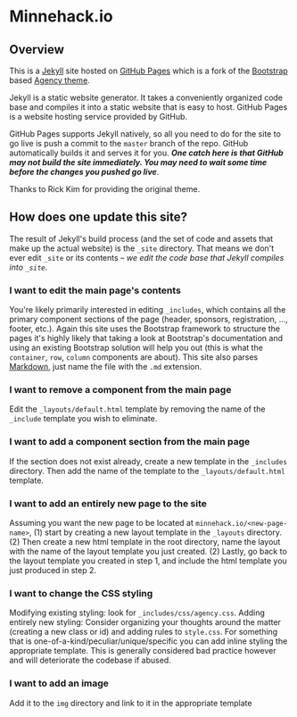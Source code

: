 # Minnehack.io

## Overview

This is a [Jekyll](https://jekyllrb.com/) site hosted on [GitHub Pages](https://pages.github.com/) which is a fork of the [Bootstrap](http://getbootstrap.com/) based [Agency theme](https://github.com/y7kim/agency-jekyll-theme).

Jekyll is a static website generator. It takes a conveniently organized code base and compiles it into a static website that is easy to host. GitHub Pages is a website hosting service provided by GitHub.  

GitHub Pages supports Jekyll natively, so all you need to do for the site to go live is push a commit to the `master` branch of the repo.  GitHub automatically builds it and serves it for you.  ***One catch here is that GitHub may not build the site immediately.  You may need to wait some time before the changes you pushed go live***.

Thanks to Rick Kim for providing the original theme.

## How does one update this site?

The result of Jekyll's build process (and the set of code and assets that make up the actual website) is the `_site` directory.  That means we don't ever edit `_site` or its contents – *we edit the code base that Jekyll compiles into `_site`*.

### I want to edit the main page's contents
You're likely primarily interested in editing `_includes`, which contains all the primary component sections of the page (header, sponsors, registration, ..., footer, etc.).  Again this site uses the Bootstrap framework to structure the pages it's highly likely that taking  a look at Bootstrap's documentation and using an existing Bootstrap solution will help you out (this is what the `container`, `row`, `column` components are about).  This site also parses [Markdown](https://github.com/adam-p/markdown-here/wiki/Markdown-Cheatsheet), just name the file with the `.md` extension.

### I want to remove a component from the main page
Edit the `_layouts/default.html` template by removing the name of the `_include` template you wish to eliminate.

### I want to add a component section from the main page
If the section does not exist already, create a new template in the `_includes` directory.  Then add the name of the template to the `_layouts/default.html` template. 

### I want to add an entirely new page to the site
Assuming you want the new page to be located at `minnehack.io/<new-page-name>`, (1) start by creating a new layout template in the `_layouts` directory.  (2) Then create a new html template in the root directory, name the layout with the name of the layout template you just created.  (2) Lastly, go back to the layout template you created in step 1, and include the html template you just produced in step 2.   

### I want to change the CSS styling
Modifying existing styling: look for `_includes/css/agency.css`.
Adding entirely new styling: Consider organizing your thoughts around the matter (creating a new class or id) and adding rules to `style.css`. For something that is one-of-a-kind/peculiar/unique/specific you can add inline styling the appropriate template. This is generally considered bad practice however and will deteriorate the codebase if abused.

### I want to add an image
Add it to the `img` directory and link to it in the appropriate template







